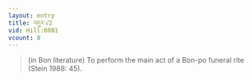 ```yaml
---
layout: entry
title: འདུར་√2
vid: Hill:0881
vcount: 0
---
```


> (in Bon literature) To perform the main act of a Bon-po funeral rite (Stein 1988: 45)\.

